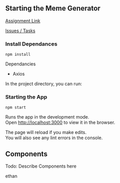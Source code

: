 ## Starting the Meme Generator

[Assignment Link](https://coursework.vschool.io/meme-list-generator/)

[Issues / Tasks]()

### Install Dependances

`npm install`

Dependancies

- Axios

In the project directory, you can run:

### Starting the App

`npm start`

Runs the app in the development mode.\
Open [http://localhost:3000](http://localhost:3000) to view it in the browser.

The page will reload if you make edits.\
You will also see any lint errors in the console.

## Components

Todo: Describe Components here

ethan 
